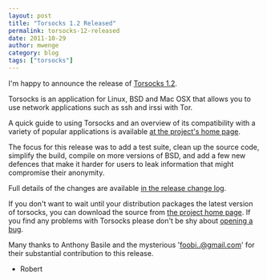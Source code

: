 ```yaml
---
layout: post
title: "Torsocks 1.2 Released"
permalink: torsocks-12-released
date: 2011-10-29
author: mwenge
category: blog
tags: ["torsocks"]
---
```


I'm happy to announce the release of [Torsocks 1.2](http://code.google.com/p/torsocks/downloads/list).

Torsocks is an application for Linux, BSD and Mac OSX that allows you to use network applications such as ssh and irssi with Tor.

A quick guide to using Torsocks and an overview of its compatibility with a variety of popular applications is available [at the project's home page](http://code.google.com/p/torsocks/).

The focus for this release was to add a test suite, clean up the source code, simplify the build, compile on more versions of BSD, and add a few new defences that make it harder for users to leak information that might compromise their anonymity.

Full details of the changes are available [in the release change log](http://code.google.com/p/torsocks/downloads/detail?name=torsocks-1.2.tar.gz).

If you don't want to wait until your distribution packages the latest version of torsocks, you can download the source from [the project home page](http://code.google.com/p/torsocks/downloads/list). If you find any problems with Torsocks please don't be shy about [opening a bug](http://code.google.com/p/torsocks/issues/list).

Many thanks to Anthony Basile and the mysterious 'foobi..@gmail.com' for their substantial contribution to this release.

- Robert


